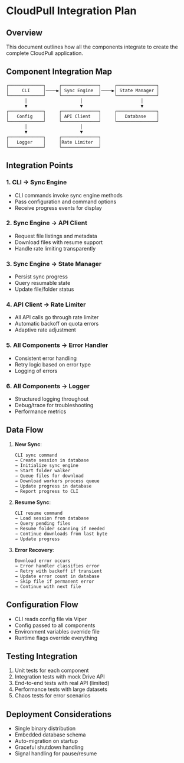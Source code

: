# CloudPull Integration Plan

## Overview

This document outlines how all the components integrate to create the complete CloudPull application.

## Component Integration Map

```text
┌─────────────┐     ┌──────────────┐     ┌───────────────┐
│     CLI     │────▶│ Sync Engine  │────▶│ State Manager │
└─────────────┘     └──────────────┘     └───────────────┘
       │                    │                      │
       ▼                    ▼                      ▼
┌─────────────┐     ┌──────────────┐     ┌───────────────┐
│   Config    │     │ API Client   │     │   Database    │
└─────────────┘     └──────────────┘     └───────────────┘
       │                    │
       ▼                    ▼
┌─────────────┐     ┌──────────────┐
│   Logger    │     │Rate Limiter  │
└─────────────┘     └──────────────┘
```

## Integration Points

### 1. CLI → Sync Engine

- CLI commands invoke sync engine methods
- Pass configuration and command options
- Receive progress events for display

### 2. Sync Engine → API Client

- Request file listings and metadata
- Download files with resume support
- Handle rate limiting transparently

### 3. Sync Engine → State Manager

- Persist sync progress
- Query resumable state
- Update file/folder status

### 4. API Client → Rate Limiter

- All API calls go through rate limiter
- Automatic backoff on quota errors
- Adaptive rate adjustment

### 5. All Components → Error Handler

- Consistent error handling
- Retry logic based on error type
- Logging of errors

### 6. All Components → Logger

- Structured logging throughout
- Debug/trace for troubleshooting
- Performance metrics

## Data Flow

1. **New Sync**:

   ```text
   CLI sync command
   → Create session in database
   → Initialize sync engine
   → Start folder walker
   → Queue files for download
   → Download workers process queue
   → Update progress in database
   → Report progress to CLI
   ```

2. **Resume Sync**:

   ```text
   CLI resume command
   → Load session from database
   → Query pending files
   → Resume folder scanning if needed
   → Continue downloads from last byte
   → Update progress
   ```

3. **Error Recovery**:

   ```text
   Download error occurs
   → Error handler classifies error
   → Retry with backoff if transient
   → Update error count in database
   → Skip file if permanent error
   → Continue with next file
   ```

## Configuration Flow

- CLI reads config file via Viper
- Config passed to all components
- Environment variables override file
- Runtime flags override everything

## Testing Integration

1. Unit tests for each component
2. Integration tests with mock Drive API
3. End-to-end tests with real API (limited)
4. Performance tests with large datasets
5. Chaos tests for error scenarios

## Deployment Considerations

- Single binary distribution
- Embedded database schema
- Auto-migration on startup
- Graceful shutdown handling
- Signal handling for pause/resume
